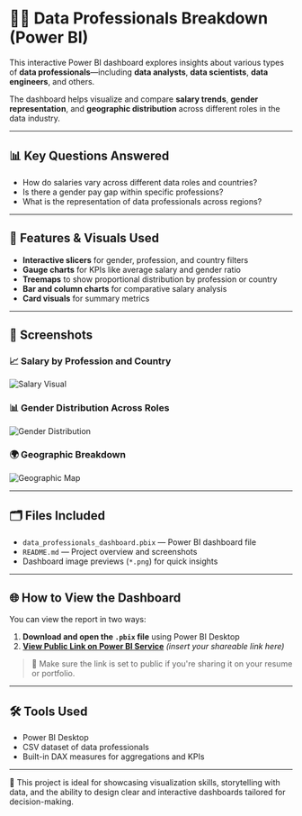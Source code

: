 # 👩‍💻 Data Professionals Breakdown (Power BI)

This interactive Power BI dashboard explores insights about various types of **data professionals**—including **data analysts**, **data scientists**, **data engineers**, and others.

The dashboard helps visualize and compare **salary trends**, **gender representation**, and **geographic distribution** across different roles in the data industry.

---

## 📊 Key Questions Answered

- How do salaries vary across different data roles and countries?  
- Is there a gender pay gap within specific professions?  
- What is the representation of data professionals across regions?

---

## 🧠 Features & Visuals Used

- **Interactive slicers** for gender, profession, and country filters  
- **Gauge charts** for KPIs like average salary and gender ratio  
- **Treemaps** to show proportional distribution by profession or country  
- **Bar and column charts** for comparative salary analysis  
- **Card visuals** for summary metrics

---

## 📸 Screenshots

### 📈 Salary by Profession and Country
![Salary Visual](salary-by-profession-country.png)

### 📊 Gender Distribution Across Roles
![Gender Distribution](gender-distribution-chart.png)

### 🌍 Geographic Breakdown
![Geographic Map](country-wise-breakdown.png)

---

## 🗂️ Files Included

- `data_professionals_dashboard.pbix` — Power BI dashboard file  
- `README.md` — Project overview and screenshots  
- Dashboard image previews (`*.png`) for quick insights

---

## 🌐 How to View the Dashboard

You can view the report in two ways:

1. **Download and open the `.pbix` file** using Power BI Desktop  
2. **[View Public Link on Power BI Service](#)** *(insert your shareable link here)*

> 🔐 Make sure the link is set to public if you're sharing it on your resume or portfolio.

---

## 🛠️ Tools Used

- Power BI Desktop  
- CSV dataset of data professionals  
- Built-in DAX measures for aggregations and KPIs

---

📌 This project is ideal for showcasing visualization skills, storytelling with data, and the ability to design clear and interactive dashboards tailored for decision-making.
